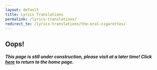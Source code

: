 ```yaml
---
layout: default
title: Lyrics Translations
permalink: /lyrics-translations/
redirect_to: /lyrics-translations/the-oral-cigarettes/
---
```


<div id="page-lyrics-translations" class="w3-main" >
  <section id="profile" class="w3-container">
    <h2><b>Oops!</b></h2>
    <h5>
      This page is still under construction, please visit at a later time!
      Click <a href="/">here</a> to return to the home page.
    </h5>
  </section>
</div>